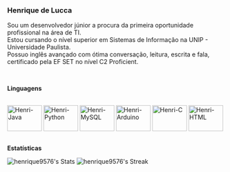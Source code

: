 ### Henrique de Lucca

Sou um desenvolvedor júnior a procura da primeira oportunidade profissional na área de TI.<br>
Estou cursando o nível superior em Sistemas de Informação na UNIP - Universidade Paulista.<br>
Possuo inglês avançado com ótima conversação, leitura, escrita e fala, certificado pela EF SET no nível C2 Proficient.
  
<!--<br>-->

<!--<strong>Redes sociais</strong>-->
  
<!--<a href = ""> ![Whatsapp](https://img.shields.io/badge/Whatsapp-brightgreen?style=flat&logo=whatsapp&logoColor=white&labelColor=brightgreen&color=brightgreen)</a>-->
<!--<a href = ""> ![LinkedIn](https://img.shields.io/badge/LinkedIn-blue?style=flat&logo=linkedin&logoColor=white&labelColor=blue&color=blue)</a>-->
<!--<a href = ""> ![Reddit](https://img.shields.io/badge/Reddit-FF3A00?style=flat&logo=reddit&logoColor=white&labelColor=FF3A00&color=FF3A00)</a>-->

<br>

<strong>Linguagens</strong>

<div style="display: inline_block"><br>
  <img align="center" alt="Henri-Java" height="60" width="80" src="https://cdn.jsdelivr.net/gh/devicons/devicon/icons/java/java-original-wordmark.svg"/>
  <img align="center" alt="Henri-Python" height="60" width="80" src="https://cdn.jsdelivr.net/gh/devicons/devicon/icons/python/python-original-wordmark.svg"/>
  <img align="center" alt="Henri-MySQL" height="60" width="80" src="https://cdn.jsdelivr.net/gh/devicons/devicon/icons/mysql/mysql-original-wordmark.svg"/>
  <img align="center" alt="Henri-Arduino" height="60" width="80" src="https://cdn.jsdelivr.net/gh/devicons/devicon/icons/arduino/arduino-original-wordmark.svg"/>
  <img align="center" alt="Henri-C" height="60" width="80"src="https://cdn.jsdelivr.net/gh/devicons/devicon/icons/c/c-original.svg"/>
  <img align="center" alt="Henri-HTML" height="60" width="80"src="https://cdn.jsdelivr.net/gh/devicons/devicon/icons/html5/html5-original-wordmark.svg"/>
          
          
</div>         

<br>

<strong>Estatísticas</strong>

![henrique9576's Stats](https://github-readme-stats.vercel.app/api?username=henrique9576&theme=tokyonight&show_icons=true&hide_border=true&count_private=true)
![henrique9576's Streak](https://github-readme-streak-stats.herokuapp.com/?user=henrique9576&theme=tokyonight&hide_border=true)

